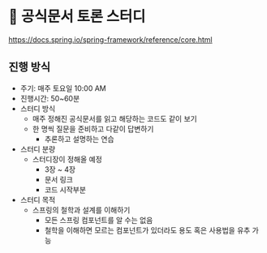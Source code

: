 # 📑 공식문서 토론 스터디
https://docs.spring.io/spring-framework/reference/core.html

## 진행 방식
- 주기: 매주 토요일 10:00 AM
- 진행시간: 50~60분
- 스터디 방식
    - 매주 정해진 공식문서를 읽고 해당하는 코드도 같이 보기
    - 한 명씩 질문을 준비하고 다같이 답변하기
        - 추론하고 설명하는 연습
- 스터디 분량
    - 스터디장이 정해올 예정
        - 3장 ~ 4장
        - 문서 링크
        - 코드 시작부분
- 스터디 목적
    - 스프링의 철학과 설계를 이해하기
        - 모든 스프링 컴포넌트를 알 수는 없음
        - 철학을 이해하면 모르는 컴포넌트가 있더라도 용도 혹은 사용법을 유추 가능
